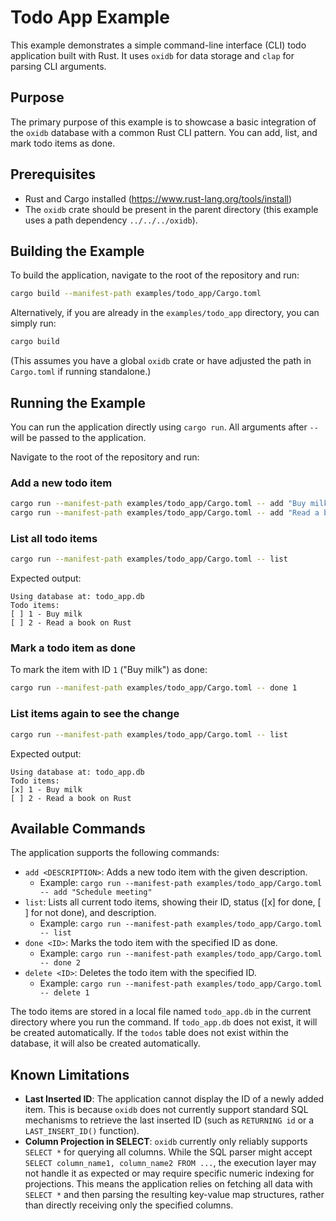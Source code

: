 # Todo App Example

This example demonstrates a simple command-line interface (CLI) todo application built with Rust. It uses `oxidb` for data storage and `clap` for parsing CLI arguments.

## Purpose

The primary purpose of this example is to showcase a basic integration of the `oxidb` database with a common Rust CLI pattern. You can add, list, and mark todo items as done.

## Prerequisites

- Rust and Cargo installed (https://www.rust-lang.org/tools/install)
- The `oxidb` crate should be present in the parent directory (this example uses a path dependency `../../../oxidb`).

## Building the Example

To build the application, navigate to the root of the repository and run:

```bash
cargo build --manifest-path examples/todo_app/Cargo.toml
```

Alternatively, if you are already in the `examples/todo_app` directory, you can simply run:
```bash
cargo build
```
(This assumes you have a global `oxidb` crate or have adjusted the path in `Cargo.toml` if running standalone.)

## Running the Example

You can run the application directly using `cargo run`. All arguments after `--` will be passed to the application.

Navigate to the root of the repository and run:

### Add a new todo item
```bash
cargo run --manifest-path examples/todo_app/Cargo.toml -- add "Buy milk"
cargo run --manifest-path examples/todo_app/Cargo.toml -- add "Read a book on Rust"
```

### List all todo items
```bash
cargo run --manifest-path examples/todo_app/Cargo.toml -- list
```
Expected output:
```
Using database at: todo_app.db
Todo items:
[ ] 1 - Buy milk
[ ] 2 - Read a book on Rust
```

### Mark a todo item as done
To mark the item with ID `1` ("Buy milk") as done:
```bash
cargo run --manifest-path examples/todo_app/Cargo.toml -- done 1
```

### List items again to see the change
```bash
cargo run --manifest-path examples/todo_app/Cargo.toml -- list
```
Expected output:
```
Using database at: todo_app.db
Todo items:
[x] 1 - Buy milk
[ ] 2 - Read a book on Rust
```

## Available Commands

The application supports the following commands:

-   `add <DESCRIPTION>`: Adds a new todo item with the given description.
    -   Example: `cargo run --manifest-path examples/todo_app/Cargo.toml -- add "Schedule meeting"`
-   `list`: Lists all current todo items, showing their ID, status ([x] for done, [ ] for not done), and description.
    -   Example: `cargo run --manifest-path examples/todo_app/Cargo.toml -- list`
-   `done <ID>`: Marks the todo item with the specified ID as done.
    -   Example: `cargo run --manifest-path examples/todo_app/Cargo.toml -- done 2`
-   `delete <ID>`: Deletes the todo item with the specified ID.
    -   Example: `cargo run --manifest-path examples/todo_app/Cargo.toml -- delete 1`

The todo items are stored in a local file named `todo_app.db` in the current directory where you run the command.
If `todo_app.db` does not exist, it will be created automatically.
If the `todos` table does not exist within the database, it will also be created automatically.

## Known Limitations

-   **Last Inserted ID**: The application cannot display the ID of a newly added item. This is because `oxidb` does not currently support standard SQL mechanisms to retrieve the last inserted ID (such as `RETURNING id` or a `LAST_INSERT_ID()` function).
-   **Column Projection in SELECT**: `oxidb` currently only reliably supports `SELECT *` for querying all columns. While the SQL parser might accept `SELECT column_name1, column_name2 FROM ...`, the execution layer may not handle it as expected or may require specific numeric indexing for projections. This means the application relies on fetching all data with `SELECT *` and then parsing the resulting key-value map structures, rather than directly receiving only the specified columns.
